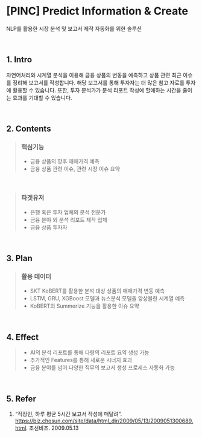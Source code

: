 # [PINC] Predict Information & Create

NLP를 활용한 시장 분석 및 보고서 제작 자동화를 위한 솔루션

<br/>

## 1. Intro

자연어처리와 시계열 분석을 이용해 금융 상품의 변동을 예측하고 상품 관련 최근 이슈를 정리해 보고서를 작성합니다. 해당 보고서를 통해 투자자는 더 많은 참고 자료를 투자에 활용할 수 있습니다. 또한, 투자 분석가가 분석 리포트 작성에 할애하는 시간을 줄이는 효과를 기대할 수 있습니다.

<br/>

## 2. Contents

> ### 핵심기능
> - 금융 상품의 향후 매매가격 예측
> - 금융 상품 관련 이슈, 관련 시장 이슈 요약

<br/>

> ### 타겟유저
> - 은행 혹은 투자 업체의 분석 전문가
> - 금융 분야 외 분석 리포트 제작 업체
> - 금융 상품 투자자

<br/>

## 3. Plan

> ### 활용 데이터
> - SKT KoBERT를 활용한 분석 대상 상품의 매매가격 변동 예측
> - LSTM, GRU, XGBoost 모델과 뉴스분석 모델을 앙상블한 시계열 예측
> - KoBERT의 Summerize 기능을 활용한 이슈 요약

<br/>

## 4. Effect

> - AI의 분석 리포트를 통해 다량의 리포트 요약 생성 가능
> - 추가적인 Features를 통해 새로운 시너지 효과
> - 금융 분야를 넘어 다양한 직무의 보고서 생성 프로세스 자동화 가능

<br/>

## 5. Refer

1) “직장인, 하루 평균 5시간 보고서 작성에 매달려”. https://biz.chosun.com/site/data/html_dir/2009/05/13/2009051300689.html. 조선비즈. 2009.05.13


